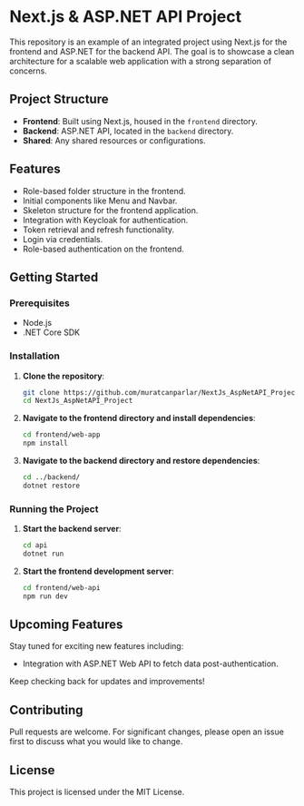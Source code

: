 # Next.js & ASP.NET API Project

This repository is an example of an integrated project using Next.js for the frontend and ASP.NET for the backend API. The goal is to showcase a clean architecture for a scalable web application with a strong separation of concerns.

## Project Structure

- **Frontend**: Built using Next.js, housed in the `frontend` directory.
- **Backend**: ASP.NET API, located in the `backend` directory.
- **Shared**: Any shared resources or configurations.

## Features

- Role-based folder structure in the frontend.
- Initial components like Menu and Navbar.
- Skeleton structure for the frontend application.
- Integration with Keycloak for authentication.
- Token retrieval and refresh functionality.
- Login via credentials.
- Role-based authentication on the frontend.

## Getting Started

### Prerequisites

- Node.js
- .NET Core SDK

### Installation

1. **Clone the repository**:
    ```sh
    git clone https://github.com/muratcanparlar/NextJs_AspNetAPI_Project.git
    cd NextJs_AspNetAPI_Project
    ```

2. **Navigate to the frontend directory and install dependencies**:
    ```sh
    cd frontend/web-app
    npm install
    ```

3. **Navigate to the backend directory and restore dependencies**:
    ```sh
    cd ../backend/
    dotnet restore
    ```

### Running the Project

1. **Start the backend server**:
    ```sh
    cd api
    dotnet run
    ```

2. **Start the frontend development server**:
    ```sh
    cd frontend/web-api
    npm run dev
    ```

## Upcoming Features

Stay tuned for exciting new features including:

- Integration with ASP.NET Web API to fetch data post-authentication.

Keep checking back for updates and improvements!

## Contributing

Pull requests are welcome. For significant changes, please open an issue first to discuss what you would like to change.

## License

This project is licensed under the MIT License.
